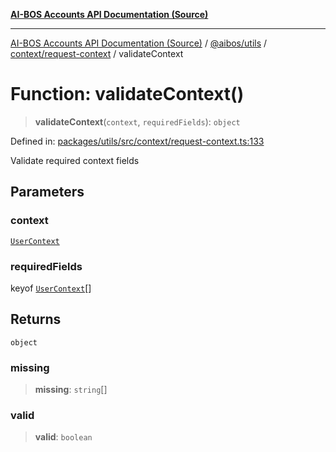 [**AI-BOS Accounts API Documentation (Source)**](../../../../../README.md)

***

[AI-BOS Accounts API Documentation (Source)](../../../../../README.md) / [@aibos/utils](../../../README.md) / [context/request-context](../README.md) / validateContext

# Function: validateContext()

> **validateContext**(`context`, `requiredFields`): `object`

Defined in: [packages/utils/src/context/request-context.ts:133](https://github.com/pohlai88/accounts/blob/48103fb36d28b2b9bfb33472b6de2f719773cde9/packages/utils/src/context/request-context.ts#L133)

Validate required context fields

## Parameters

### context

[`UserContext`](../interfaces/UserContext.md)

### requiredFields

keyof [`UserContext`](../interfaces/UserContext.md)[]

## Returns

`object`

### missing

> **missing**: `string`[]

### valid

> **valid**: `boolean`
